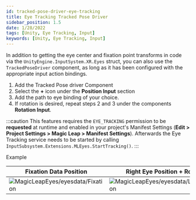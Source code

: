 ```yaml
---
id: tracked-pose-driver-eye-tracking
title: Eye Tracking Tracked Pose Driver
sidebar_position: 1.5
date: 1/28/2022
tags: [Unity, Eye Tracking, Input]
keywords: [Unity, Eye Tracking, Input]
---
```



In addition to getting the eye center and fixation point transforms in code via the `UnityEngine.InputSystem.XR.Eyes` struct, you can also use the `TrackedPoseDriver` component, as long as it has been configured with the appropriate input action bindings.

1. Add the Tracked Pose driver Component
2. Select the **+** icon under the **Position Input** section
3. Add the path to eye binding of your choice.
4. If rotation is desired, repeat steps 2 and 3 under the components **Rotation Input**.

:::caution
This features requires the `EYE_TRACKING` permission to be **requested** at runtime and enabled in your project's Manifest Settings (**Edit > Project Settings > Magic Leap > Manifest Settings**). Afterwards the Eye Tracking service needs to be started by calling `InputSubsystem.Extensions.MLEyes.StartTracking()`.
:::

Example

|Fixation Data Position | Right Eye Position + Rotation | Left Eye Position + Rotation|
|---------------| --------------  | --------------|
|![MagicLeapEyes/eyesdata/Fixation](/img/unity/input/eye-tracking/TrackedPoseDriver_FixationPoint.png)|![MagicLeapEyes/eyesdata/LeftEyePosition](/img/unity/input/eye-tracking/TrackedPoseDriver_LeftEyeCenter.png)|![MagicLeapEyes/eyesdata/LeftEyePosition](/img/unity/input/eye-tracking/TrackedPoseDriver_RightEyeCenter.png)|
